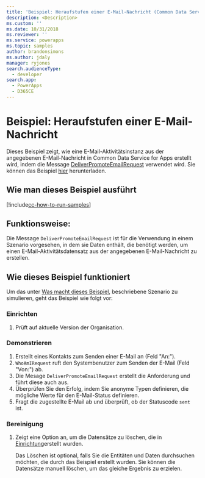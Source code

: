 ```yaml
---
title: 'Beispiel: Heraufstufen einer E-Mail-Nachricht (Common Data Service for Apps) | Microsoft Docs'
description: <Description>
ms.custom: ''
ms.date: 10/31/2018
ms.reviewer: ''
ms.service: powerapps
ms.topic: samples
author: brandonsimons
ms.author: jdaly
manager: ryjones
search.audienceType:
  - developer
search.app:
  - PowerApps
  - D365CE
---
```

# <a name="sample-promote-an-email-message"></a>Beispiel: Heraufstufen einer E-Mail-Nachricht

<!-- https://docs.microsoft.com/en-us/dynamics365/customer-engagement/developer/sample-promote-email-message -->

Dieses Beispiel zeigt, wie eine E-Mail-Aktivitätsinstanz aus der angegebenen E-Mail-Nachricht in Common Data Service for Apps erstellt wird, indem die Message [DeliverPromoteEmailRequest](https://docs.microsoft.com/en-us/dotnet/api/microsoft.crm.sdk.messages.deliverpromoteemailrequest?view=dynamics-general-ce-9) verwendet wird. Sie können das Beispiel [hier](https://github.com/Microsoft/PowerApps-Samples/tree/master/cds/orgsvc/C%23/PromoteEmail) herunterladen.

## <a name="how-to-run-this-sample"></a>Wie man dieses Beispiel ausführt

[!include[cc-how-to-run-samples](../../includes/cc-how-to-run-samples.md)]

## <a name="what-this-sample-does"></a>Funktionsweise:

Die Message `DeliverPromoteEmailRequest` ist für die Verwendung in einem Szenario vorgesehen, in dem sie Daten enthält, die benötigt werden, um einen E-Mail-Aktivitätsdatensatz aus der angegebenen E-Mail-Nachricht zu erstellen.

## <a name="how-this-sample-works"></a>Wie dieses Beispiel funktioniert

Um das unter [Was macht dieses Beispiel](#what-this-sample-does), beschriebene Szenario zu simulieren, geht das Beispiel wie folgt vor:

### <a name="setup"></a>Einrichten

1. Prüft auf aktuelle Version der Organisation.

### <a name="demonstrate"></a>Demonstrieren

1. Erstellt eines Kontakts zum Senden einer E-Mail an (Feld "An:").
2. `WhoAmIRequest` ruft den Systembenutzer zum Senden der E-Mail (Feld "Von:") ab.
3. Die Mesage `DeliverPromoteEmailRequest` erstellt die Anforderung und führt diese auch aus.
4. Überprüfen Sie den Erfolg, indem Sie anonyme Typen definieren, die mögliche Werte für den E-Mail-Status definieren. 
5. Fragt die zugestellte E-Mail ab und überprüft, ob der Statuscode `sent` ist.

### <a name="clean-up"></a>Bereinigung

1. Zeigt eine Option an, um die Datensätze zu löschen, die in [Einrichtung](#setup)erstellt wurden.

    Das Löschen ist optional, falls Sie die Entitäten und Daten durchsuchen möchten, die durch das Beispiel erstellt wurden. Sie können die Datensätze manuell löschen, um das gleiche Ergebnis zu erzielen.

